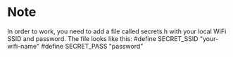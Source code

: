 # Note
In order to work, you need to add a file called secrets.h with your local WiFi SSID and password. The file looks like this:
#define SECRET_SSID     "your-wifi-name"
#define SECRET_PASS     "password"
